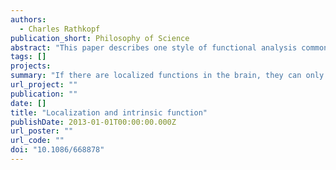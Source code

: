 ```yaml
---
authors:
  - Charles Rathkopf
publication_short: Philosophy of Science
abstract: "This paper describes one style of functional analysis commonly used in the neurosciences called task-bound functional analysis. The concept of function invoked by this style of analysis is distinctive in virtue of the dependence relations it bears to transient environmental properties. It is argued that task-bound functional analysis cannot explain the presence of structural properties in nervous systems. An alternative concept of neural function is introduced that draws on the theoretical neuroscience literature, and an argument is given to show that this alternative concept of may help to overcome the explanatory limitations of task-bound functional analysis." 
tags: []
projects:
summary: "If there are localized functions in the brain, they can only be articulated by abstracting away from functions associated with particular experimental tasks."
url_project: ""
publication: ""
date: []
title: "Localization and intrinsic function"
publishDate: 2013-01-01T00:00:00.000Z
url_poster: ""
url_code: ""
doi: "10.1086/668878"
---
```




